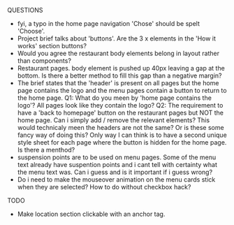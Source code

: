 QUESTIONS
- fyi, a typo in the home page navigation 'Chose' should be spelt 'Choose'.
- Project brief talks about 'buttons'. Are the 3 x elements in the 'How it works' section buttons?
- Would you agree the restaurant body elements belong in layout rather than components?
- Restaurant pages. body element is pushed up 40px leaving a gap at the bottom. Is there a better 
  method to fill this gap than a negative margin?
- The brief states that the 'header' is present on all pages but the home page contains the logo and
  the menu pages contain a button to return to the home page.
  Q1: What do you meen by 'home page contains the logo'? All pages look like they contain the logo?
  Q2: The requirement to have a 'back to homepage' button on the restaurant pages but NOT the home
    page. Can i simply add / remove the relevant elements? This would technicaly meen the headers are
    not the same? Or is these some fancy way of doing this? Only way I can think is to have a second
    unique style sheet for each page where the button is hidden for the home page. Is there a menthod?
- suspension points are to be used on menu pages. Some of the menu text already have suspention points
  and i cant tell with certainty what the menu text was. Can i guess and is it important if i guess wrong?
- Do i need to make the mouseover animation on the menu cards stick when they are selected? How to do
  without checkbox hack?




TODO
- Make location section clickable with an anchor tag.